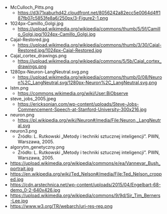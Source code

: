 * McCulloch_Pitts.png
	* https://d3i71xaburhd42.cloudfront.net/8056242a82ecc5e0064d4ff187fb07c5853fe8a6/250px/3-Figure2-1.png
* 1024px-Camillo_Golgi.jpg
	* https://upload.wikimedia.org/wikipedia/commons/thumb/5/5f/Camillo_Golgi.jpg/1024px-Camillo_Golgi.jpg
* Cajal-Restored.jpg
	* https://upload.wikimedia.org/wikipedia/commons/thumb/3/30/Cajal-Restored.jpg/1024px-Cajal-Restored.jpg
* Cajal_cortex_drawings.png
	* https://upload.wikimedia.org/wikipedia/commons/5/5b/Cajal_cortex_drawings.png
* 1280px-Neuron-LangNeutral.svg.png
	* https://upload.wikimedia.org/wikipedia/commons/thumb/0/08/Neuron%2C_LangNeutral.svg/1280px-Neuron%2C_LangNeutral.svg.png
* lstm.png
	* https://commons.wikimedia.org/wiki/User:BiObserve
* steve_jobs_2005.jpeg
	* https://ericksonian.com/wp-content/uploads/Steve-Jobs-Commencement-Speech-at-Stanford-University-300x216.jpg
* neuron.png 
	* https://pl.wikipedia.org/wiki/Neuron#/media/File:Neuron,_LangNeutral.svg
* neuron3.png
	* Źródło: L. Rutkowski „Metody i techniki sztucznej inteligencji”. PWN, Warszawa, 2005.	
* algorytm_genetyczny.png	
	* Źródło: L. Rutkowski „Metody i techniki sztucznej inteligencji”. PWN, Warszawa, 2005.	
* https://upload.wikimedia.org/wikipedia/commons/e/ea/Vannevar_Bush_portrait.jpg
* https://en.wikipedia.org/wiki/Ted_Nelson#/media/File:Ted_Nelson_cropped.jpg
* https://cdn.arstechnica.net/wp-content/uploads/2015/04/Engelbart-68-demo_0-2-640x426.jpg
* https://upload.wikimedia.org/wikipedia/commons/9/9d/Sir_Tim_Berners-Lee.jpg
* https://www.w3.org/TR/webarch/uri-res-rep.png